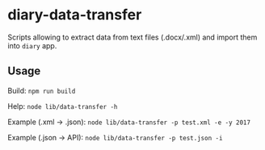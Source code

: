 # diary-data-transfer
Scripts allowing to extract data from text files (.docx/.xml) and import them into `diary` app.

## Usage
Build: `npm run build`

Help: `node lib/data-transfer -h`

Example (.xml -> .json): `node lib/data-transfer -p test.xml -e -y 2017`

Example (.json -> API): `node lib/data-transfer -p test.json -i`